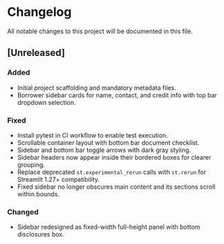 # Changelog
All notable changes to this project will be documented in this file.

## [Unreleased]
### Added
- Initial project scaffolding and mandatory metadata files.
- Borrower sidebar cards for name, contact, and credit info with top bar dropdown selection.

### Fixed
- Install pytest in CI workflow to enable test execution.
- Scrollable container layout with bottom bar document checklist.
- Sidebar and bottom bar toggle arrows with dark gray styling.
- Sidebar headers now appear inside their bordered boxes for clearer grouping.
- Replace deprecated `st.experimental_rerun` calls with `st.rerun` for Streamlit 1.27+ compatibility.
- Fixed sidebar no longer obscures main content and its sections scroll within bounds.

### Changed
- Sidebar redesigned as fixed-width full-height panel with bottom disclosures box.

